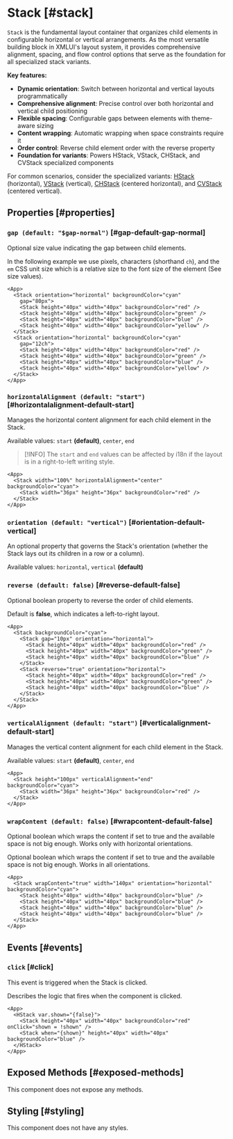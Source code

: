 # Stack [#stack]

`Stack` is the fundamental layout container that organizes child elements in configurable horizontal or vertical arrangements. As the most versatile building block in XMLUI's layout system, it provides comprehensive alignment, spacing, and flow control options that serve as the foundation for all specialized stack variants.

**Key features:**
- **Dynamic orientation**: Switch between horizontal and vertical layouts programmatically
- **Comprehensive alignment**: Precise control over both horizontal and vertical child positioning
- **Flexible spacing**: Configurable gaps between elements with theme-aware sizing
- **Content wrapping**: Automatic wrapping when space constraints require it
- **Order control**: Reverse child element order with the reverse property
- **Foundation for variants**: Powers HStack, VStack, CHStack, and CVStack specialized components

For common scenarios, consider the specialized variants: [HStack](/components/HStack) (horizontal), [VStack](/components/VStack) (vertical), [CHStack](/components/CHStack) (centered horizontal), and [CVStack](/components/CVStack) (centered vertical).


## Properties [#properties]

### `gap (default: "$gap-normal")` [#gap-default-gap-normal]

Optional size value indicating the gap between child elements.

In the following example we use pixels, characters (shorthand `ch`), and the `em` CSS unit size which is a relative size to the font size of the element (See size values).

```xmlui-pg copy {3, 10} display name="Example: gap"
<App>
  <Stack orientation="horizontal" backgroundColor="cyan"
    gap="80px">
    <Stack height="40px" width="40px" backgroundColor="red" />
    <Stack height="40px" width="40px" backgroundColor="green" />
    <Stack height="40px" width="40px" backgroundColor="blue" />
    <Stack height="40px" width="40px" backgroundColor="yellow" />
  </Stack>
  <Stack orientation="horizontal" backgroundColor="cyan"
    gap="12ch">
    <Stack height="40px" width="40px" backgroundColor="red" />
    <Stack height="40px" width="40px" backgroundColor="green" />
    <Stack height="40px" width="40px" backgroundColor="blue" />
    <Stack height="40px" width="40px" backgroundColor="yellow" />
  </Stack>
</App>
```

### `horizontalAlignment (default: "start")` [#horizontalalignment-default-start]

Manages the horizontal content alignment for each child element in the Stack.

Available values: `start` **(default)**, `center`, `end`

>[!INFO]
> The `start` and `end` values can be affected by i18n if the layout is in a right-to-left writing style.

```xmlui-pg copy {3} display name="Example: horizontalAlignment"
<App>
  <Stack width="100%" horizontalAlignment="center" backgroundColor="cyan">
    <Stack width="36px" height="36px" backgroundColor="red" />
  </Stack>
</App>
```

### `orientation (default: "vertical")` [#orientation-default-vertical]

An optional property that governs the Stack's orientation (whether the Stack lays out its children in a row or a column).

Available values: `horizontal`, `vertical` **(default)**

### `reverse (default: false)` [#reverse-default-false]

Optional boolean property to reverse the order of child elements.

Default is **false**, which indicates a left-to-right layout.

```xmlui-pg copy display name="Example: reverse"
<App>
  <Stack backgroundColor="cyan">
    <Stack gap="10px" orientation="horizontal">
      <Stack height="40px" width="40px" backgroundColor="red" />
      <Stack height="40px" width="40px" backgroundColor="green" />
      <Stack height="40px" width="40px" backgroundColor="blue" />
    </Stack>
    <Stack reverse="true" orientation="horizontal">
      <Stack height="40px" width="40px" backgroundColor="red" />
      <Stack height="40px" width="40px" backgroundColor="green" />
      <Stack height="40px" width="40px" backgroundColor="blue" />
    </Stack>
  </Stack>
</App>
```

### `verticalAlignment (default: "start")` [#verticalalignment-default-start]

Manages the vertical content alignment for each child element in the Stack.

Available values: `start` **(default)**, `center`, `end`

```xmlui-pg copy {2} display name="Example: verticalAlignment"
<App>
  <Stack height="100px" verticalAlignment="end" backgroundColor="cyan">
    <Stack width="36px" height="36px" backgroundColor="red" />
  </Stack>
</App>
```

### `wrapContent (default: false)` [#wrapcontent-default-false]

Optional boolean which wraps the content if set to true and the available space is not big enough. Works only with horizontal orientations.

Optional boolean which wraps the content if set to true and the available space is not big enough. Works in all orientations.

```xmlui-pg copy display name="Example: wrapContent"
<App>
  <Stack wrapContent="true" width="140px" orientation="horizontal" backgroundColor="cyan">
    <Stack height="40px" width="40px" backgroundColor="blue" />
    <Stack height="40px" width="40px" backgroundColor="blue" />
    <Stack height="40px" width="40px" backgroundColor="blue" />
    <Stack height="40px" width="40px" backgroundColor="blue" />
  </Stack>
</App>
```

## Events [#events]

### `click` [#click]

This event is triggered when the Stack is clicked.

Describes the logic that fires when the component is clicked.

```xmlui-pg copy display name="Example: click"
<App>
  <HStack var.shown="{false}">
    <Stack height="40px" width="40px" backgroundColor="red" onClick="shown = !shown" />
    <Stack when="{shown}" height="40px" width="40px" backgroundColor="blue" />
  </HStack>
</App>
```

## Exposed Methods [#exposed-methods]

This component does not expose any methods.

## Styling [#styling]

This component does not have any styles.
